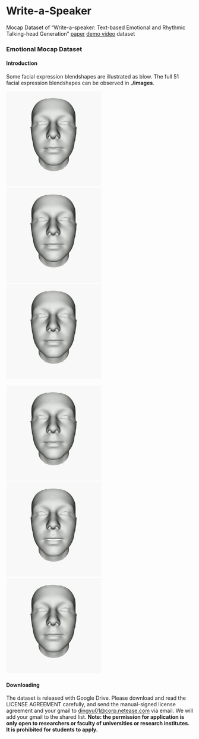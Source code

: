 # Write-a-Speaker
Mocap Dataset of “Write-a-speaker: Text-based Emotional and Rhythmic Talking-head Generation”
[paper](https://arxiv.org/pdf/2104.07995.pdf)    [demo video](https://www.youtube.com/watch?v=weHA6LHv-Ew)  dataset

### Emotional Mocap Dataset
#### Introduction
Some facial expression blendshapes are illustrated as blow. The full 51 facial expression blendshapes can be observed in **./images**.

![parameter 0](images/dim0.gif) ![parameter 1](images/dim1.gif?raw=true) ![parameter 15](images/dim15.gif?raw=true)

![parameter 16](images/dim16.gif) ![parameter 19](images/dim19.gif?raw=true) ![parameter 22](images/dim22.gif?raw=true)


#### Downloading
The dataset is released with Google Drive. Please download and read the LICENSE AGREEMENT carefully, and send the manual-signed license agreement and your gmail to dingyu01@corp.netease.com via email. We will add your gmail to the shared list. **Note: the permission for application is only open to researchers or faculty of universities or research institutes. It is prohibited for students to apply.**
